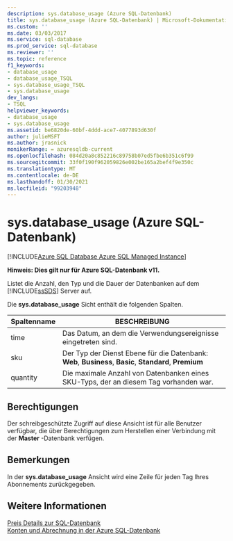 ```yaml
---
description: sys.database_usage (Azure SQL-Datenbank)
title: sys.database_usage (Azure SQL-Datenbank) | Microsoft-Dokumentation
ms.custom: ''
ms.date: 03/03/2017
ms.service: sql-database
ms.prod_service: sql-database
ms.reviewer: ''
ms.topic: reference
f1_keywords:
- database_usage
- database_usage_TSQL
- sys.database_usage_TSQL
- sys.database_usage
dev_langs:
- TSQL
helpviewer_keywords:
- database_usage
- sys.database_usage
ms.assetid: be6820de-60bf-4ddd-ace7-4077893d630f
author: julieMSFT
ms.author: jrasnick
monikerRange: = azuresqldb-current
ms.openlocfilehash: 084d20a8c852216c89758b07ed5fbe6b351c6f99
ms.sourcegitcommit: 33f0f190f962059826e002be165a2bef4f9e350c
ms.translationtype: MT
ms.contentlocale: de-DE
ms.lasthandoff: 01/30/2021
ms.locfileid: "99203948"
---
```

# <a name="sysdatabase_usage-azure-sql-database"></a>sys.database_usage (Azure SQL-Datenbank)
[!INCLUDE[Azure SQL Database Azure SQL Managed Instance](../../includes/applies-to-version/asdb-asdbmi.md)]

  **Hinweis: Dies gilt nur für Azure SQL-Datenbank v11.**  
  
 Listet die Anzahl, den Typ und die Dauer der Datenbanken auf dem [!INCLUDE[ssSDS](../../includes/sssds-md.md)] Server auf.  
  
 Die **sys.database_usage** Sicht enthält die folgenden Spalten.  
  
|Spaltenname|BESCHREIBUNG|  
|-----------------|-----------------|  
|time|Das Datum, an dem die Verwendungsereignisse eingetreten sind.|  
|sku|Der Typ der Dienst Ebene für die Datenbank: **Web**, **Business**, **Basic**, **Standard**, **Premium**|  
|quantity|Die maximale Anzahl von Datenbanken eines SKU-Typs, der an diesem Tag vorhanden war.|  
  
## <a name="permissions"></a>Berechtigungen  
 Der schreibgeschützte Zugriff auf diese Ansicht ist für alle Benutzer verfügbar, die über Berechtigungen zum Herstellen einer Verbindung mit der **Master** -Datenbank verfügen.  
  
## <a name="remarks"></a>Bemerkungen  
 In der **sys.database_usage** Ansicht wird eine Zeile für jeden Tag Ihres Abonnements zurückgegeben.  
  
## <a name="see-also"></a>Weitere Informationen  
 [Preis Details zur SQL-Datenbank](https://go.microsoft.com/fwlink/?LinkID=394978)   
 [Konten und Abrechnung in der Azure SQL-Datenbank](/previous-versions/azure/ee621788(v=azure.100))  
  
